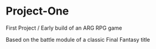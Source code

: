 # Project-One
First Project / Early build of an ARG RPG game

Based on the battle module of a classic Final Fantasy title

